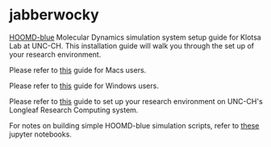 # jabberwocky

[HOOMD-blue](http://glotzerlab.engin.umich.edu/hoomd-blue/) Molecular Dynamics simulation system setup guide for Klotsa Lab at UNC-CH.
This installation guide will walk you through the set up of your research environment.

Please refer to [this](./install/Mac.md) guide for Macs users.

Please refer to [this](./install/Windows.md) guide for Windows users.

Please refer to [this](./install/Longleaf.md) guide to set up your research environment on UNC-CH's Longleaf Research Computing system.

For notes on building simple HOOMD-blue simulation scripts, refer to [these](./HOOMD3Tutorial/index.ipynb) jupyter notebooks.

